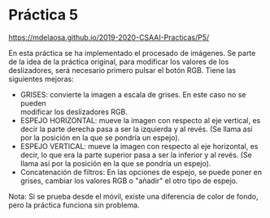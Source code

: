 # Práctica 5
https://mdelaosa.github.io/2019-2020-CSAAI-Practicas/P5/

En esta práctica se ha implementado el procesado de imágenes.
Se parte de la idea de la práctica original, para modificar los valores de los
deslizadores, será necesario primero pulsar el botón RGB.
Tiene las siguientes mejoras:
- GRISES: convierte la imagen a escala de grises. En este caso no se pueden  
          modificar los deslizadores RGB.
- ESPEJO HORIZONTAL: mueve la imagen con respecto al eje vertical, es decir
                    la parte derecha pasa a ser la izquierda y al revés.
                    (Se llama así por la posición en la que se pondría un
                    espejo).
- ESPEJO VERTICAL: mueve la imagen con respecto al eje horizontal, es decir, lo
                  que era la parte superior pasa a ser la inferior y al revés.
                  (Se llama así por la posición en la que se pondría un espejo).
- Concatenación de filtros: En las opciones de espejo, se puede poner en grises,
                            cambiar los valores RGB o "añadir" el otro tipo de
                            espejo.

Nota: Si se prueba desde el móvil, existe una diferencia de color de fondo, pero
      la práctica funciona sin problema.
